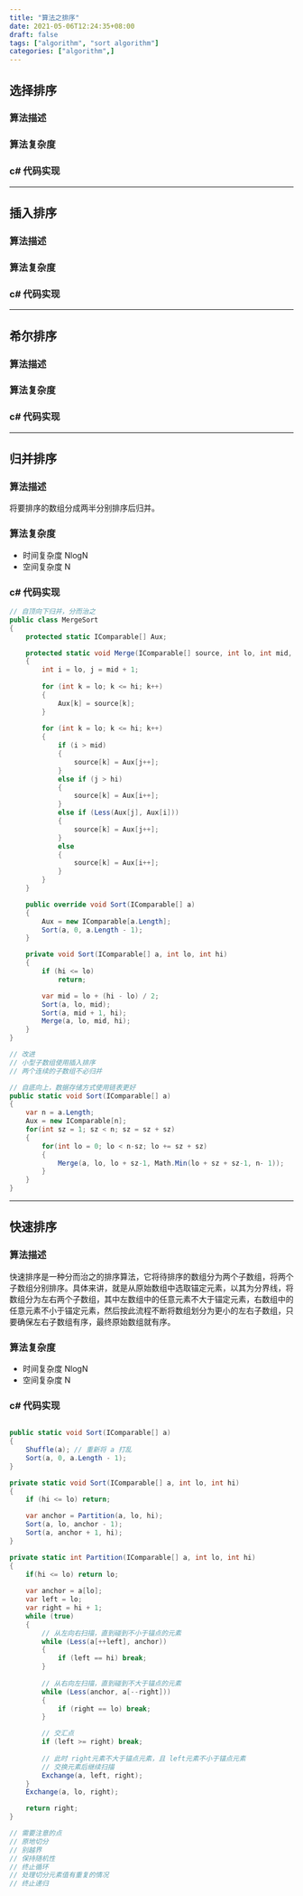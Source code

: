 ```yaml
---
title: "算法之排序"
date: 2021-05-06T12:24:35+08:00
draft: false
tags: ["algorithm", "sort algorithm"]
categories: ["algorithm",]
---
```


## 选择排序

### 算法描述

### 算法复杂度

### c# 代码实现

----------------------------------------------------

## 插入排序

### 算法描述

### 算法复杂度

### c# 代码实现

----------------------------------------------------

## 希尔排序

### 算法描述

### 算法复杂度

### c# 代码实现

----------------------------------------------------

## 归并排序

### 算法描述

将要排序的数组分成两半分别排序后归并。

### 算法复杂度

* 时间复杂度 NlogN
* 空间复杂度 N

### c# 代码实现

```c#
// 自顶向下归并，分而治之 
public class MergeSort
{
    protected static IComparable[] Aux;

    protected static void Merge(IComparable[] source, int lo, int mid, int hi)
    {
        int i = lo, j = mid + 1;
            
        for (int k = lo; k <= hi; k++)
        {
            Aux[k] = source[k];
        }
            
        for (int k = lo; k <= hi; k++)
        {
            if (i > mid)
            {
                source[k] = Aux[j++];
            }
            else if (j > hi)
            {
                source[k] = Aux[i++];
            }
            else if (Less(Aux[j], Aux[i]))
            {
                source[k] = Aux[j++];
            }
            else
            {
                source[k] = Aux[i++];
            }
        }
    }

    public override void Sort(IComparable[] a)
    {
        Aux = new IComparable[a.Length];
        Sort(a, 0, a.Length - 1);
    }

    private void Sort(IComparable[] a, int lo, int hi)
    {
        if (hi <= lo)
            return;

        var mid = lo + (hi - lo) / 2;
        Sort(a, lo, mid);
        Sort(a, mid + 1, hi);
        Merge(a, lo, mid, hi);
    }
}

// 改进
// 小型子数组使用插入排序
// 两个连续的子数组不必归并
```

```c#
// 自底向上，数据存储方式使用链表更好
public static void Sort(IComparable[] a)
{
    var n = a.Length;
    Aux = new IComparable[n];
    for(int sz = 1; sz < n; sz = sz + sz)
    {
        for(int lo = 0; lo < n-sz; lo += sz + sz)
        {
            Merge(a, lo, lo + sz-1, Math.Min(lo + sz + sz-1, n- 1));
        }
    }
}
```

----------------------------------------------------

## 快速排序

### 算法描述

快速排序是一种分而治之的排序算法，它将待排序的数组分为两个子数组，将两个子数组分别排序。具体来讲，就是从原始数组中选取锚定元素，以其为分界线，将数组分为左右两个子数组，其中左数组中的任意元素不大于锚定元素，右数组中的任意元素不小于锚定元素，然后按此流程不断将数组划分为更小的左右子数组，只要确保左右子数组有序，最终原始数组就有序。

### 算法复杂度

* 时间复杂度 NlogN
* 空间复杂度 N

### c# 代码实现

```c#

public static void Sort(IComparable[] a)
{
    Shuffle(a); // 重新将 a 打乱
    Sort(a, 0, a.Length - 1);
}

private static void Sort(IComparable[] a, int lo, int hi)
{
    if (hi <= lo) return;

    var anchor = Partition(a, lo, hi);
    Sort(a, lo, anchor - 1);
    Sort(a, anchor + 1, hi);
}

private static int Partition(IComparable[] a, int lo, int hi)
{
    if(hi <= lo) return lo;
            
    var anchor = a[lo];
    var left = lo;
    var right = hi + 1;
    while (true)
    {
        // 从左向右扫描，直到碰到不小于锚点的元素
        while (Less(a[++left], anchor))
        {
            if (left == hi) break;
        }
                
        // 从右向左扫描，直到碰到不大于锚点的元素
        while (Less(anchor, a[--right]))
        {
            if (right == lo) break;
        }

        // 交汇点
        if (left >= right) break;
                
        // 此时 right元素不大于锚点元素，且 left元素不小于锚点元素
        // 交换元素后继续扫描
        Exchange(a, left, right);
    }
    Exchange(a, lo, right);

    return right;
}

// 需要注意的点
// 原地切分
// 别越界
// 保持随机性
// 终止循环
// 处理切分元素值有重复的情况
// 终止递归

```